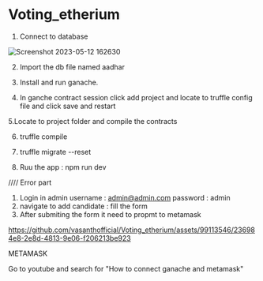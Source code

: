 # Voting_etherium


1. Connect to database 

![Screenshot 2023-05-12 162630](https://github.com/vasanthofficial/Voting_etherium/assets/99113546/505f8553-e881-47aa-8572-b4020be3af23)



2. Import the db file named aadhar


3. Install and run ganache.

4. In ganche contract session click add project and locate to truffle config file and click save and restart

5.Locate to project folder and compile the contracts

6. truffle compile

7. truffle migrate --reset

8. Ruu the app : npm run dev

//// Error part 

1. Login in admin username : admin@admin.com password : admin
2. navigate to add candidate : fill the form 
3. After submiting the form it need to propmt to metamask 



https://github.com/vasanthofficial/Voting_etherium/assets/99113546/236984e8-2e8d-4813-9e06-f206213be923



METAMASK

Go to youtube and search for "How to connect ganache and metamask"
